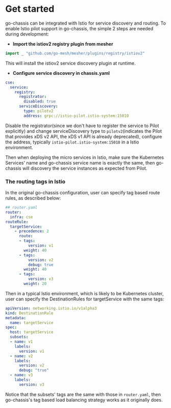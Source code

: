 Get started
=====

go-chassis can be integrated with Istio for service discovery and routing. To enable Istio pilot support in go-chassis, the simple 2 steps are needed during development:

- **Import the istiov2 registry plugin from mesher**

```go
import _ "github.com/go-mesh/mesher/plugins/registry/istiov2"
```

   This will install the istiov2 service discovery plugin at runtime.

- **Configure service discovery in chassis.yaml**

```yaml
cse:
  service:
    registry:
      registrator:
        disabled: true
      serviceDiscovery:
        type: pilotv2
        address: grpc://istio-pilot.istio-system:15010
```

Disable the registrator(since we don't have to register the service to Pilot explicitly) and change serviceDiscovery type to `pilotv2`(indicates the Pilot that provides xDS v2 API, the xDS v1 API is already deprecated), configure the address, typically `istio-pilot.istio-system:15010` in a Istio environment.

Then when deploying the micro services in Istio, make sure the Kubernetes Services' name and go-chassis service name is exactly the same, then go-chassis will discovery the service instances as expected from Pilot.


### The routing tags in Istio

In the original go-chassis configuration, user can specify tag based route rules, as described below:

```yaml
## router.yaml
router:
  infra: cse
routeRule:
  targetService:
    - precedence: 2
      route:
      - tags:
          version: v1
        weight: 40
      - tags:
          version: v2
          debug: true
        weight: 40
      - tags:
          version: v3
        weight: 20
```
Then in a typical Istio environment, which is likely to be Kubernetes cluster, user can specify the DestinationRules for targetService with the same tags:

```yaml
apiVersion: networking.istio.io/v1alpha3
kind: DestinationRule
metadata:
  name: targetService
spec:
  host: targetService
  subsets:
  - name: v1
    labels:
      version: v1
  - name: v2
    labels:
      version: v2
      debug: "true"
  - name: v3
    labels:
      version: v3
```

Notice that the subsets' tags are the same with those in `router.yaml`, then go-chassis's tag based load balancing strategy works as it originally does.
